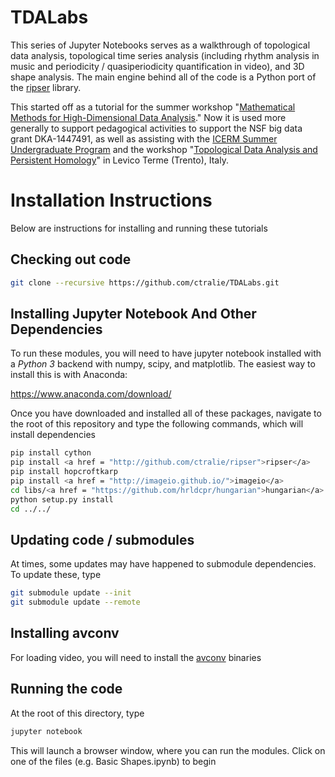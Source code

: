 # TDALabs

This series of Jupyter Notebooks serves as a walkthrough of topological data analysis, topological time series analysis (including rhythm analysis in music and periodicity / quasiperiodicity quantification in video), and 3D shape analysis.  The main engine behind all of the code is a Python port of the [ripser](http://github.com/ctralie/ripser) library.

This started off as a tutorial for the summer workshop "[Mathematical Methods for High-Dimensional Data Analysis](http://www-m15.ma.tum.de/Allgemeines/SummerSchool2016)."  Now it is used more generally to support pedagogical activities to support the NSF big data grant DKA-1447491, as well as assisting with the [ICERM Summer Undergraduate Program](https://icerm.brown.edu/summerug/2017/) and the workshop "<a href = "http://www.science.unitn.it/cirm/TDAPH2018.html">Topological Data Analysis and Persistent Homology</a>" in Levico Terme (Trento), Italy.


# Installation Instructions

Below are instructions for installing and running these tutorials

## Checking out code

~~~~~ bash
git clone --recursive https://github.com/ctralie/TDALabs.git
~~~~~

## Installing Jupyter Notebook And Other Dependencies

To run these modules, you will need to have jupyter notebook installed with a *Python 3* backend with numpy, scipy, and matplotlib.  The easiest way to install this is with Anaconda:

<a href = "https://www.anaconda.com/download/">https://www.anaconda.com/download/</a>

Once you have downloaded and installed all of these packages, navigate to the root of this repository and type the following commands, which will install dependencies

~~~~~ bash
pip install cython
pip install <a href = "http://github.com/ctralie/ripser">ripser</a>
pip install hopcroftkarp
pip install <a href = "http://imageio.github.io/">imageio</a>
cd libs/<a href = "https://github.com/hrldcpr/hungarian">hungarian</a>
python setup.py install
cd ../../
~~~~~

## Updating code / submodules

At times, some updates may have happened to submodule dependencies.  To update these, type

~~~~~ bash
git submodule update --init
git submodule update --remote
~~~~~

## Installing avconv
For loading video, you will need to install the [avconv](https://libav.org/download/) binaries

## Running the code

At the root of this directory, type

~~~~~ bash
jupyter notebook
~~~~~

This will launch a browser window, where you can run the modules.  Click on one of the files (e.g. Basic Shapes.ipynb) to begin

